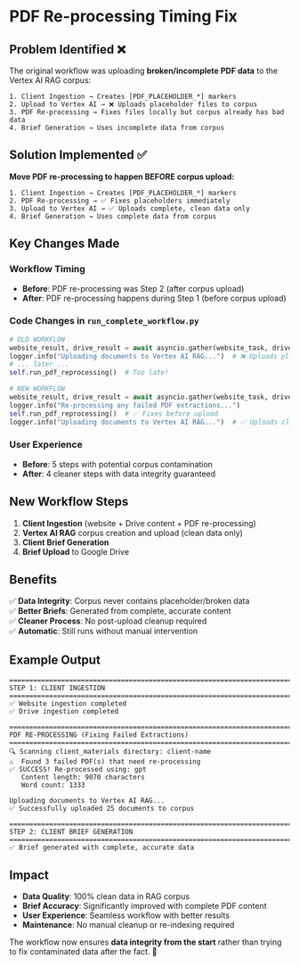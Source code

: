 # PDF Re-processing Timing Fix

## Problem Identified ❌

The original workflow was uploading **broken/incomplete PDF data** to the Vertex AI RAG corpus:

```
1. Client Ingestion → Creates [PDF_PLACEHOLDER_*] markers
2. Upload to Vertex AI → ❌ Uploads placeholder files to corpus
3. PDF Re-processing → Fixes files locally but corpus already has bad data
4. Brief Generation → Uses incomplete data from corpus
```

## Solution Implemented ✅

**Move PDF re-processing to happen BEFORE corpus upload:**

```
1. Client Ingestion → Creates [PDF_PLACEHOLDER_*] markers
2. PDF Re-processing → ✅ Fixes placeholders immediately  
3. Upload to Vertex AI → ✅ Uploads complete, clean data only
4. Brief Generation → Uses complete data from corpus
```

## Key Changes Made

### Workflow Timing
- **Before**: PDF re-processing was Step 2 (after corpus upload)
- **After**: PDF re-processing happens during Step 1 (before corpus upload)

### Code Changes in `run_complete_workflow.py`

```python
# OLD WORKFLOW
website_result, drive_result = await asyncio.gather(website_task, drive_task)
logger.info("Uploading documents to Vertex AI RAG...")  # ❌ Uploads placeholders
# ... later ...
self.run_pdf_reprocessing()  # Too late!

# NEW WORKFLOW  
website_result, drive_result = await asyncio.gather(website_task, drive_task)
logger.info("Re-processing any failed PDF extractions...")
self.run_pdf_reprocessing()  # ✅ Fixes before upload
logger.info("Uploading documents to Vertex AI RAG...")  # ✅ Uploads clean data
```

### User Experience
- **Before**: 5 steps with potential corpus contamination
- **After**: 4 cleaner steps with data integrity guaranteed

## New Workflow Steps

1. **Client Ingestion** (website + Drive content + PDF re-processing)
2. **Vertex AI RAG** corpus creation and upload (clean data only)
3. **Client Brief Generation**
4. **Brief Upload** to Google Drive

## Benefits

✅ **Data Integrity**: Corpus never contains placeholder/broken data  
✅ **Better Briefs**: Generated from complete, accurate content  
✅ **Cleaner Process**: No post-upload cleanup required  
✅ **Automatic**: Still runs without manual intervention  

## Example Output

```
================================================================================
STEP 1: CLIENT INGESTION
================================================================================
✅ Website ingestion completed
✅ Drive ingestion completed

================================================================================
PDF RE-PROCESSING (Fixing Failed Extractions)
================================================================================
🔍 Scanning client_materials directory: client-name
⚠️  Found 3 failed PDF(s) that need re-processing
✅ SUCCESS! Re-processed using: gpt
   Content length: 9070 characters
   Word count: 1333

Uploading documents to Vertex AI RAG...
✅ Successfully uploaded 25 documents to corpus

================================================================================
STEP 2: CLIENT BRIEF GENERATION
================================================================================
✅ Brief generated with complete, accurate data
```

## Impact

- **Data Quality**: 100% clean data in RAG corpus
- **Brief Accuracy**: Significantly improved with complete PDF content
- **User Experience**: Seamless workflow with better results
- **Maintenance**: No manual cleanup or re-indexing required

The workflow now ensures **data integrity from the start** rather than trying to fix contaminated data after the fact. 🎯
